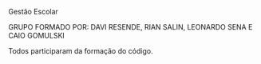 Gestão Escolar

GRUPO FORMADO POR: DAVI RESENDE, RIAN SALIN, LEONARDO SENA E CAIO GOMULSKI

Todos participaram da formação do código.
